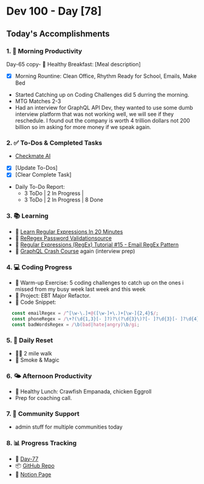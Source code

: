 # Dev 100 - Day [78]

## Today's Accomplishments

### 1. 🌅 Morning Productivity

Day-65 copy- 🍳 Healthy Breakfast: [Meal description]
- [x] Morning Rountine: Clean Office, Rhythm Ready for School, Emails, Make Bed
- Started Catching up on Coding Challenges did 5 durring the morning.
- MTG Matches 2-3
- Had an interview for GraphQL API Dev, they wanted to use some dumb interview platform that was not working well, we will see if they reschedule. I found out the company is worth 4 trillion dollars not 200 billion so im asking for more money if we speak again. 

### 2. ✅ To-Dos & Completed Tasks

- [Checkmate AI](https://checkmate-ai.vercel.app/)
- [x] [Update To-Dos]
- [x] [Clear Complete Task]
- Daily To-Do Report: 
    -  3 ToDo | 2 In Progress |
    -  3 ToDo | 2 In Progress | 8 Done

### 3. 📚 Learning

- 🔗 [Learn Regular Expressions In 20 Minutes](https://www.youtube.com/watch?v=rhzKDrUiJVk)
- 🔗 [ReRegex Password Validationsource](https://www.youtube.com/watch?v=5Tg0Ep-o_HY&t=78s)
- 🔗 [Regular Expressions (RegEx) Tutorial #15 - Email RegEx Pattern](https://www.youtube.com/watch?v=QxjAOSUQjP0&t=487s)
- 🔗 [GraphQL Crash Course](https://www.youtube.com/playlist?list=PL4cUxeGkcC9gUxtblNUahcsg0WLxmrK_y) again (interview prep)


### 4. 💻 Coding Progress

- 🧠 Warm-up Exercise: 5 coding challenges to catch up on the ones i missed from my busy week last week and this week
- 🦺 Project: EBT Major Refactor. 
- 📝 Code Snippet:

```javascript
  const emailRegex = /^[\w-\.]+@([\w-]+\.)+[\w-]{2,4}$/;
  const phoneRegex = /\+?(\d{1,3}[- ]?)?\(?\d{3}\)?[- ]?\d{3}[- ]?\d{4}/;
  const badWordsRegex = /\b(bad|hate|angry)\b/gi;
```

### 5. 🔄 Daily Reset

- 🏋️‍♂️ 2 mile walk
- 🧘 Smoke & Magic

### 6. 🌤️ Afternoon Productivity

- 🍱 Healthy Lunch: Crawfish Empanada, chicken Eggroll
- Prep for coaching call.

### 7. 🤝 Community Support

- admin stuff for multiple communities today

### 8. 📊 Progress Tracking

- 🏫 [Day-77](https://www.skool.com/universityofcode/dev-100-day-77)
- 📦 [GitHub Repo](https://github.com/Digitl-Alchemyst/dev100/blob/main/Day-77/day77.md)
- 📄 [Notion Page](https://liberating-galley-48d.notion.site/Dev100-Coding-Lifestyle-Challenge-a85ec9fba3ce41f3b29d581a1a85d92b?pvs=4)

